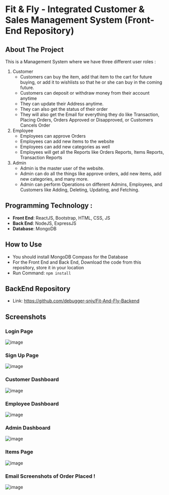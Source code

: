 # Fit & Fly - Integrated Customer & Sales Management System (Front-End Repository)

## About The Project

This is a Management System where we have three different user roles : 

1. Customer
    - Customers can buy the item, add that item to the cart for future buying, or add it to wishlists so that he or she can buy in the coming future.
    - Customers can deposit or withdraw money from their account anytime
    - They can update their Address anytime.
    - They can also get the status of their order
    - They will also get the Email for everything they do like Transaction, Placing Orders, Orders Approved or Disapproved, or Customers Cancels Order
2. Employee
    - Employees can approve Orders
    - Employees can add new items to the website
    - Employees can add new categories as well
    - Employees will get all the Reports like Orders Reports, Items Reports, Transaction Reports
3. Admin
    - Admin is the master user of the website.
    - Admin can do all the things like approve orders, add new items, add new categories, and many more.
    - Admin can perform Operations on different Admins, Employees, and Customers like Adding, Deleting, Updating, and Fetching.

## Programming Technology :

  - **Front End**: ReactJS, Bootstrap, HTML, CSS, JS
  - **Back End**: NodeJS, ExpressJS
  - **Database**: MongoDB

## How to Use

- You should install MongoDB Compass for the Database
- For the Front End and Back End, Download the code from this repository, store it in your location
- Run Command: `npm install`

## BackEnd Repository

- Link: https://github.com/debugger-snjy/Fit-And-Fly-Backend

## Screenshots

### Login Page
![image](https://github.com/debugger-snjy/fit_and_fly/assets/73947620/e459c2af-59e6-4183-b0ee-cfbd6329630d)

### Sign Up Page
![image](https://github.com/debugger-snjy/fit_and_fly/assets/73947620/f088dfcd-3a9a-48c0-b0fe-facd39d58f49)

### Customer Dashboard
![image](https://github.com/debugger-snjy/fit_and_fly/assets/73947620/e21d0bfd-c68b-4996-9498-d63deb4617b3)

### Employee Dashboard
![image](https://github.com/debugger-snjy/fit_and_fly/assets/73947620/c2b30462-9fbd-483b-98c1-257aa4ad055f)

### Admin Dashboard
![image](https://github.com/debugger-snjy/fit_and_fly/assets/73947620/1dd59f7d-1d52-4356-afc8-0235e3eeb1af)

### Items Page
![image](https://github.com/debugger-snjy/fit_and_fly/assets/73947620/a3c24f04-d65f-4606-94e3-a89b4afaa34e)

### Email Screenshots of Order Placed !
![image](https://github.com/debugger-snjy/fit_and_fly/assets/73947620/08c02e88-cc74-40e8-92bf-46af18a01e17)
